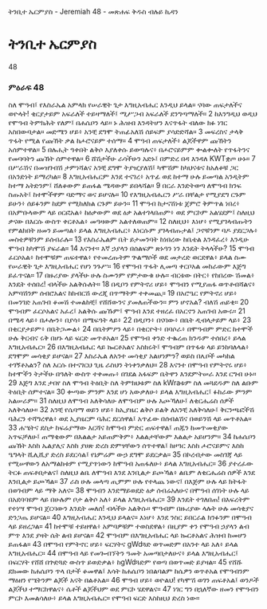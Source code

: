 ﻿
 ትንቢተ ኤርምያስ - Jeremiah 48 - መጽሐፍ ቅዱስ ብሉይ ኪዳን
# ትንቢተ ኤርምያስ
48
### ምዕራፍ 48
 ስለ ሞዓብ፤ የእስራኤል አምላክ የሠራዊት ጌታ እግዚአብሔር እንዲህ ይላል። ናባው ጠፍታለችና ወዮላት! ቂርያታይም አፍራለች ተይዛማለች፤ ሚሥጋብ አፍራለች ደንግጣማለች።
2  ከእንግዲህ ወዲህ የሞዓብ ትምክሕት የለም፤ በሐሴቦን ላይ። ኑ ሕዝብ እንዳትሆን እናጥፋት ብለው ክፉ ነገር አስበውባታል። መድሜን ሆይ፥ አንቺ ደግሞ ትጠፊአለሽ ሰይፍም ያሳድድሻል።
3  መፍረስና ታላቅ ጥፋት የሚል የጩኸት ቃል ከሖሮናይም ተሰማ።
4  ሞዓብ ጠፍታለች፥ ልጆችዋም ጩኸትን አሰምተዋል።
5  በሉሒት ዓቀበት ልቅሶ እያለቀሱ ይወጣሉና፥ በሖሮናይምም ቍልቍለት የጥፋትንና የመባባትን ጩኸት ሰምተዋል።
6  ሸሽታችሁ ራሳችሁን አድኑ፤ በምድረ በዳ እንዳለ KWTቋጦ ሁኑ።
7  በሥራሽና በመዝገብሽ ታምነሻልና አንቺ ደግሞ ትያዢያለሽ፤ ካሞሽም ከካህናቱና ከአለቆቹ ጋር በአንድነት ይማረካል።
8  እግዚአብሔርም እንደ ተናገረ፥ አጥፊ ወደ ከተማ ሁሉ ይመጣል አንዲትም ከተማ አትድንም፤ ሸለቆውም ይጠፋል ሜዳውም ይበላሻል።
9  በርራ እንድትወጣ ለሞዓብ ክንፍ ስጡአት፤ ከተሞችዋም ባድማና ወና ይሆናሉ።
10  የእግዚአብሔርን ሥራ በቸልታ የሚያደግ ርጉም ይሁን፥ ሰይፉንም ከደም የሚከለክል ርጉም ይሁን።
11  ሞዓብ ከታናሽነቱ ጀምሮ ቅምጥል ነበረ፥ በአምቡላውም ላይ ዐርፎአል፥ ከዕቃውም ወደ ዕቃ አልተገላበጠም፥ ወደ ምርኮም አልሄደም፤ ስለዚህ ቃናው በእርሱ ውስጥ ቀርቶአል፥ መዓዛውም አልተለወጠም።
12  ስለዚህ፥ እነሆ፥ የሚያገላብጡትን የምልክበት ዘመን ይመጣል፥ ይላል እግዚአብሔር፥ እነርሱም ያገላብጡታል፤ ጋኖቹንም ባዶ ያደርጋሉ፥ መስቴዎቹንም ይሰብራሉ።
13  የእስራኤልም ቤት ይታመንባት ከነበረው ከቤቴል እንዳፈረ፥ እንዲሁ ሞዓብ ከካሞሽ ያፍራል።
14  እናንተ። እኛ ኃያላን በሰልፍም ጽኑዓን ነን እንዴት ትላላችሁ?
15  ሞዓብ ፈርሶአል፥ ከተሞቹም ጠፍተዋል፥ የተመረጡትም ጕልማሶች ወደ መታረድ ወርደዋል፥ ይላል ስሙ የሠራዊት ጌታ እግዚአብሔር የሆነ ንጉሥ።
16  የሞዓብ ጥፋት ሊመጣ ቀርቦአል መከራውም እጅግ ይፈጥናል።
17  በዙሪያው ያላችሁ ሁሉ ስሙንም የምታውቁ ሁሉ። ብርቱው በትር፥ የከበረው ሽመል፥ እንዴት ተሰበረ! ብላችሁ አልቅሱለት።
18  በዲቦን የምትኖሪ ሆይ፥ ሞዓብን የሚያጠፋ ወጥቶብሻልና፥ አምባሽንም ሰብሮአልና ከክብርሽ ውረጂ በጥማትም ተቀመጪ።
19  በአሮዔር የምትኖሪ ሆይ፥ በመንገድ አጠገብ ቆመሽ ተመልከቺ፤ የሸሸውንና ያመለጠችውን። ምን ሆኖአል? ብለሽ ጠይቂ።
20  ሞዓብም ፈርሶአልና አፈረ፤ አልቅሱ ጩኹም፤ ሞዓብ እንደ ተዘረፈ በአርኖን አጠገብ አውሩ።
21  በሜዳ ላይ፥ በሖሎን፥ በያሳ፥ በሜፍዓት ላይ፥
22  በዲቦን፥ በናባው፥ በቤት ዲብላታይም ላይ፥
23  በቂርያታይም፥ በቤትጋሙል፥
24  በቤትምዖን ላይ፥ በቂርዮት፥ በባሶራ፥ በሞዓብም ምድር ከተሞች ሁሉ ቅርብና ሩቅ በሆኑ ላይ ፍርድ መጥቶአል።
25  የሞዓብ ቀንድ ተቈረጠ ክንዱም ተሰበረ፥ ይላል እግዚአብሔር።
26  በእግዚአብሔር ላይ ኰርቶአልና አስክሩት፤ ሞዓብም በጥፋቱ ላይ ይንከባለላል፥ ደግሞም መሳቂያ ይሆናል።
27  እስራኤል ለአንተ መሳቂያ አልሆነምን? ወይስ በሌቦች መካከል ተገኝቶአልን? ስለ እርሱ በተናገርህ ጊዜ ራስህን ትነቀንቃለህ።
28  እናንተ በሞዓብ የምትኖሩ ሆይ፥ ከተሞችን ትታችሁ በዓለት ውስጥ ተቀመጡ፥ በገደል አፋፍም ቤትዋን እንደምትሠራ እንደ ርግብ ሁኑ።
29  እጅግ እንደ ታበየ ስለ ሞዓብ ትዕቢት ስለ ትምክህቱም ስለ kWraቱም ስለ መጓደዱም ስለ ልቡም ትዕቢት ሰምተናል።
30  ቍጣው ምንም እንደ ሆነ አውቃለሁ፥ ይላል እግዚአብሔር፤ ፉከራው ምንም አልሠራም።
31  ስለዚህ ለሞዓብ አለቅሳለሁ ለሞዓብም ሁሉ እጮኻለሁ፤ ለቂርሔሬስ ሰዎች አለቅሳለሁ።
32  አንቺ የሴባማ ወይን ሆይ፥ ከኢያዜር ልቅሶ ይልቅ ለአንቺ አለቅሳለሁ፤ ቅርንጫፎችሽ ባሕርን ተሻግረዋል፥ ወደ ኢያዜርም ባሕር ደርሰዋል፤ አጥፊው በሰብልሽና በወይንሽ ላይ መጥቶአል።
33  ሐሤትና ደስታ ከፍሬያማው እርሻና ከሞዓብ ምድር ጠፍተዋል፤ ጠጁን ከመጥመቂያው አጥፍቻለሁ፤ ጠማቂውም በእልልታ አይጠምቅም፥ እልልታቸውም እልልታ አይሆንም።
34  ከሐሴቦን ጩኸት እስከ ኤልያሊና እስከ ያሀጽ ድረስ ድምፃቸውን ሰጥተዋል፤ ከዞዓር እስከ ሖሮናይምና እስከ ዔግላት ሺሊሺያ ድረስ ይደርሳል፤ የኔምሬም ውኃ ደግሞ ይደርቃል።
35  በኮረብታው መስገጃ ላይ የሚሠዋውን ለአማልክቱም የሚያጥነውን ከሞዓብ አጠፋለሁ፥ ይላል እግዚአብሔር።
36  ያተረፈው ትርፉ ጠፍቶበታልና፤ ስለዚህ ልቤ ለሞዓብ እንደ እንቢልታ ይጮኻል፥ ልቤም ለቂርሔሬስ ሰዎች እንደ እንቢልታ ይጮኻል።
37  ራስ ሁሉ መላጣ ጢምም ሁሉ የተላጨ ነውና፤ በእጅም ሁሉ ላይ ክትፋት በወገብም ላይ ማቅ አለና።
38  ሞዓብን እንደማይወደድ ዕቃ ሰብሬአለሁና በሞዓብ ሰገነት ሁሉ ላይ በአደባባዩም ላይ በሁሉም ቦታ ልቅሶ አለ፥ ይላል እግዚአብሔር።
39  እንዴት ተገለበጠ! በእፍረትም የተነሣ ሞዓብ ጀርባውን እንዴት መለሰ! ብላችሁ አልቅሱ። ሞዓብም በዙሪያው ላሉት ሁሉ መሳቂያና ድንጋጤ ይሆናል።
40  እግዚአብሔር እንዲህ ይላልና። እነሆ፥ እንደ ንስር ይበርራል ክንፉንም በሞዓብ ላይ ይዘረጋል።
41  ከተሞቹ ተይዘዋል፥ አምባዎቹም ተወስደዋል፥ በዚያም ቀን የሞዓብ ኃያላን ልብ ምጥ እንደ ያዛት ሴት ልብ ይሆናል።
42  ሞዓብም በእግዚአብሔር ላይ ኰርቶአልና ሕዝብ ከመሆን ይጠፋል።
43  በሞዓብ የምትኖር ሆይ፥ ፍርሃትና gWdጓድ ወጥመድም በአንተ ላይ አለ፥ ይላል እግዚአብሔር።
44  በሞዓብ ላይ የመጐብኘትን ዓመት አመጣበታለሁና፥ ይላል እግዚአብሔር፤ በፍርሃት የሸሸ በጕድጓድ ውስጥ ይወድቃል፥ ከgWdጓድም የወጣ በወጥመድ ይያዛል።
45  የሸሹ ደክመው ከሐሴቦን ጥላ በታች ቆመዋል፤ እሳት ከሐሴቦን ነበልባልም ከሴዎን ወጥቶአል የሞዓብንም ማዕዘን የሤትንም ልጆች አናት በልቶአል።
46  ሞዓብ ሆይ፥ ወዮልህ! የካሞሽ ወገን ጠፍቶአል፤ ወንዶች ልጆችህ ተማርከዋልና፥ ሴቶች ልጆችህም ወደ ምርኮ ሄደዋልና።
47  ነገር ግን በኋለኛው ዘመን የሞዓብን ምርኮ እመልሳለሁ፥ ይላል እግዚአብሔር። የሞዓብ ፍርድ እስከዚህ ድረስ ነው።
